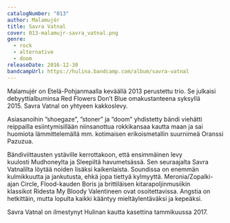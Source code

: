 ```yaml
---
catalogNumber: "013"
author: Malamujér
title: Savra Vatnal
cover: 013-malamujr-savra_vatnal.png
genre:
  - rock
  - alternative
  - doom
releaseDate: 2016-12-30
bandcampUrl: https://hulina.bandcamp.com/album/savra-vatnal
---
```

Malamujér on Etelä-Pohjanmaalla keväällä 2013 perustettu trio. Se julkaisi debyyttialbuminsa Red Flowers Don’t Blue omakustanteena syksyllä 2015. Savra Vatnal on yhtyeen kakkoslevy. 

Asiasanoihin ”shoegaze”, ”stoner” ja ”doom” yhdistetty bändi viehätti reippailla esiintymisillään niinsanottua rokkikansaa kautta maan ja sai huomiota lämmittelemällä mm. kotimaisen erikoismetallin suurnimeä Oranssi Pazuzua.

Bändiviittausten ystäville kerrottakoon, että ensimmäinen levy kuulosti Mudhoneylta ja Sleepiltä havumetsässä. Sen seuraajalta Savra Vatnalilta löytää noiden lisäksi kaikenlaista. Soundissa on enemmän kulmikkuutta ja jankutusta, ehkä jopa tiettyä kylmyyttä. Meronia/Zopalki-ajan Circle, Flood-kauden Boris ja brittiläisen kitarapoljinmusiikin klassikot Ridesta My Bloody Valentineen ovat osoitettavissa. Angstia on hetkittäin, mutta lopulta kaikki kääntyy mieltäylentäväksi ja kepeäksi.

Savra Vatnal on ilmestynyt Hulinan kautta kasettina tammikuussa 2017.